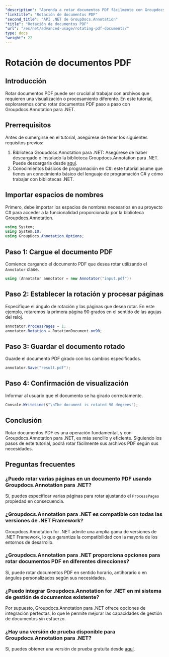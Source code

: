 ```yaml
---
"description": "Aprenda a rotar documentos PDF fácilmente con Groupdocs.Annotation para .NET. Mejore la eficiencia de la gestión de documentos."
"linktitle": "Rotación de documentos PDF"
"second_title": "API .NET de GroupDocs.Annotation"
"title": "Rotación de documentos PDF"
"url": "/es/net/advanced-usage/rotating-pdf-documents/"
type: docs
"weight": 22
---
```


# Rotación de documentos PDF

## Introducción
Rotar documentos PDF puede ser crucial al trabajar con archivos que requieren una visualización o procesamiento diferente. En este tutorial, exploraremos cómo rotar documentos PDF paso a paso con Groupdocs.Annotation para .NET.
## Prerrequisitos
Antes de sumergirse en el tutorial, asegúrese de tener los siguientes requisitos previos:
1. Biblioteca Groupdocs.Annotation para .NET: Asegúrese de haber descargado e instalado la biblioteca Groupdocs.Annotation para .NET. Puede descargarla desde [aquí](https://releases.groupdocs.com/annotation/net/).
2. Conocimientos básicos de programación en C#: este tutorial asume que tienes un conocimiento básico del lenguaje de programación C# y cómo trabajar con bibliotecas .NET.

## Importar espacios de nombres
Primero, debe importar los espacios de nombres necesarios en su proyecto C# para acceder a la funcionalidad proporcionada por la biblioteca Groupdocs.Annotation.
```csharp
using System;
using System.IO;
using GroupDocs.Annotation.Options;
```
## Paso 1: Cargue el documento PDF
Comience cargando el documento PDF que desea rotar utilizando el `Annotator` clase.
```csharp
using (Annotator annotator = new Annotator("input.pdf"))
```
## Paso 2: Establecer la rotación y procesar páginas
Especifique el ángulo de rotación y las páginas que desea rotar. En este ejemplo, rotaremos la primera página 90 grados en el sentido de las agujas del reloj.
```csharp
annotator.ProcessPages = 1;
annotator.Rotation = RotationDocument.on90;
```
## Paso 3: Guardar el documento rotado
Guarde el documento PDF girado con los cambios especificados.
```csharp
annotator.Save("result.pdf");
```
## Paso 4: Confirmación de visualización
Informar al usuario que el documento se ha girado correctamente.
```csharp
Console.WriteLine($"\nThe document is rotated 90 degrees");
```

## Conclusión
Rotar documentos PDF es una operación fundamental, y con Groupdocs.Annotation para .NET, es más sencillo y eficiente. Siguiendo los pasos de este tutorial, podrá rotar fácilmente sus archivos PDF según sus necesidades.
## Preguntas frecuentes
### ¿Puedo rotar varias páginas en un documento PDF usando Groupdocs.Annotation para .NET?
Sí, puedes especificar varias páginas para rotar ajustando el `ProcessPages` propiedad en consecuencia.
### ¿Groupdocs.Annotation para .NET es compatible con todas las versiones de .NET Framework?
Groupdocs.Annotation for .NET admite una amplia gama de versiones de .NET Framework, lo que garantiza la compatibilidad con la mayoría de los entornos de desarrollo.
### ¿Groupdocs.Annotation para .NET proporciona opciones para rotar documentos PDF en diferentes direcciones?
Sí, puede rotar documentos PDF en sentido horario, antihorario o en ángulos personalizados según sus necesidades.
### ¿Puedo integrar Groupdocs.Annotation for .NET en mi sistema de gestión de documentos existente?
Por supuesto, Groupdocs.Annotation para .NET ofrece opciones de integración perfectas, lo que le permite mejorar las capacidades de gestión de documentos sin esfuerzo.
### ¿Hay una versión de prueba disponible para Groupdocs.Annotation para .NET?
Sí, puedes obtener una versión de prueba gratuita desde [aquí](https://releases.groupdocs.com/).